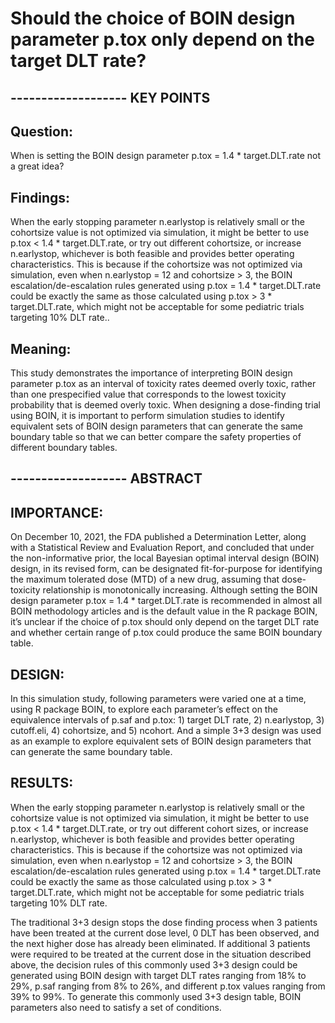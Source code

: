 # Should the choice of BOIN design parameter p.tox only depend on the target DLT rate?

## ------------------- KEY POINTS 
## Question: 
When is setting the BOIN design parameter p.tox = 1.4 * target.DLT.rate not a great idea?

## Findings: 
When the early stopping parameter n.earlystop is relatively small or the cohortsize value is not optimized via simulation, it might be better to use p.tox < 1.4 * target.DLT.rate, or try out different cohortsize, or increase n.earlystop, whichever is both feasible and provides better operating characteristics. This is because if the cohortsize was not optimized via simulation, even when n.earlystop = 12 and cohortsize > 3, the BOIN escalation/de-escalation rules generated using p.tox = 1.4 * target.DLT.rate could be exactly the same as those calculated using p.tox > 3 * target.DLT.rate, which might not be acceptable for some pediatric trials targeting 10% DLT rate..

## Meaning: 
This study demonstrates the importance of interpreting BOIN design parameter p.tox as an interval of toxicity rates deemed overly toxic, rather than one prespecified value that corresponds to the lowest toxicity probability that is deemed overly toxic. When designing a dose-finding trial using BOIN, it is important to perform simulation studies to identify equivalent sets of BOIN design parameters that can generate the same boundary table so that we can better compare the safety properties of different boundary tables. 

## ------------------- ABSTRACT
## IMPORTANCE: 
On December 10, 2021, the FDA published a Determination Letter, along with a Statistical Review and Evaluation Report, and concluded that under the non-informative prior, the local Bayesian optimal interval design (BOIN) design, in its revised form, can be designated fit-for-purpose for identifying the maximum tolerated dose (MTD) of a new drug, assuming that dose-toxicity relationship is monotonically increasing. Although setting the BOIN design parameter p.tox = 1.4 * target.DLT.rate is recommended in almost all BOIN methodology articles and is the default value in the R package BOIN, it’s unclear if the choice of p.tox should only depend on the target DLT rate and whether certain range of p.tox could produce the same BOIN boundary table.

## DESIGN: 
In this simulation study, following parameters were varied one at a time, using R package BOIN, to explore each parameter’s effect on the equivalence intervals of p.saf and p.tox: 1) target DLT rate, 2) n.earlystop, 3) cutoff.eli, 4) cohortsize, and 5) ncohort. And a simple 3+3 design was used as an example to explore equivalent sets of BOIN design parameters that can generate the same boundary table.

## RESULTS: 
When the early stopping parameter n.earlystop is relatively small or the cohortsize value is not optimized via simulation, it might be better to use p.tox < 1.4 * target.DLT.rate, or try out different cohort sizes, or increase n.earlystop, whichever is both feasible and provides better operating characteristics. This is because if the cohortsize was not optimized via simulation, even when n.earlystop = 12 and cohortsize > 3, the BOIN escalation/de-escalation rules generated using p.tox = 1.4 * target.DLT.rate could be exactly the same as those calculated using p.tox > 3 * target.DLT.rate, which might not be acceptable for some pediatric trials targeting 10% DLT rate.

The traditional 3+3 design stops the dose finding process when 3 patients have been treated at the current dose level, 0 DLT has been observed, and the next higher dose has already been eliminated. If additional 3 patients were required to be treated at the current dose in the situation described above, the decision rules of this commonly used 3+3 design could be generated using BOIN design with target DLT rates ranging from 18% to 29%, p.saf ranging from 8% to 26%, and different p.tox values ranging from 39% to 99%. To generate this commonly used 3+3 design table, BOIN parameters also need to satisfy a set of conditions.

